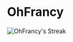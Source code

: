 # OhFrancy

![OhFrancy's Streak](https://github-readme-streak-stats.herokuapp.com/?user=OhFrancy&theme=tokyonight&hide_border=true)
